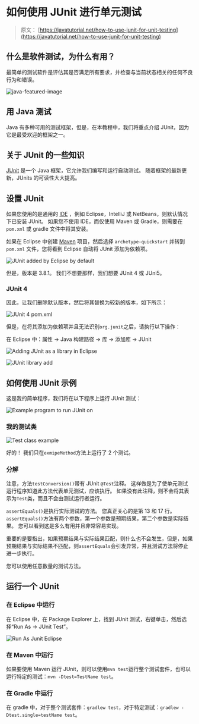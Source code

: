 # 如何使用 JUnit 进行单元测试

> 原文： [https://javatutorial.net/how-to-use-junit-for-unit-testing](https://javatutorial.net/how-to-use-junit-for-unit-testing)

## 什么是软件测试，为什么有用？

最简单的测试软件是评估其是否满足所有要求，并检查与当前状态相关的任何不良行为和错误。

![java-featured-image](img/e0db051dedc1179e7424b6d998a6a772.jpg)

## 用 Java 测试

Java 有多种可用的测试框架，但是，在本教程中，我们将重点介绍 JUnit，因为它是最受欢迎的框架之一。

## 关于 JUnit 的一些知识

[JUnit](https://javatutorial.net/how-to-use-junit-for-unit-testing) 是一个 Java 框架，它允许我们编写和运行自动测试。 随着框架的最新更新，JUnits 的可读性大大提高。

## 设置 JUnit

如果您使用的是通用的 [IDE](https://javatutorial.net/choose-your-java-ide-eclipse-netbeans-and-intellij-idea) ，例如 Eclipse，IntelliJ 或 NetBeans，则默认情况下已安装 JUnit。 如果您不使用 IDE，而仅使用 Maven 或 Gradle，则需要在 `pom.xml` 或 gradle 文件中将其安装。

如果在 Eclipse 中创建 [Maven](https://javatutorial.net/how-to-install-maven-on-windows-linux-and-mac) 项目，然后选择 `archetype-quickstart` 并转到 `pom.xml` 文件，您将看到 Eclipse 自动将 JUnit 添加为依赖项。

![JUnit added by Eclipse by default](img/9554941a0f7e57ce7c3d0acfe56063a7.jpg)

但是，版本是 3.8.1。 我们不想要那样，我们想要 JUnit 4 或 JUni5。

### JUnit 4

因此，让我们删除默认版本，然后将其替换为较新的版本，如下所示：

![JUnit 4 pom.xml](img/711748446c9e8c60c4c233eded1607af.jpg)

但是，在将其添加为依赖项并且无法识别`org.junit`之后，请执行以下操作：

在 Eclipse 中：属性 -&gt; Java 构建路径 -&gt; 库 -&gt; 添加库 -&gt; JUnit

![Adding JUnit as a library in Eclipse](img/d3ee8b59046389040167996d0f23a1aa.jpg)

![JUnit library add](img/619333e50b09450f5c0ad93e3ef11cb9.jpg)

## 如何使用 JUnit 示例

这是我的简单程序，我们将在以下程序上运行 JUnit 测试：

![Example program to run JUnit on ](img/91c62882d3d436caa8785d0846707b8d.jpg)

### 我的测试类

![Test class example](img/0f3a5e694b2885b1685d342f2c3e7ac1.jpg)

好的！ 我们只在`exmipeMethod`方法上运行了 2 个测试。

### 分解

注意，方法`testConversion()`带有 JUnit `@Test`注释。 这样做是为了使单元测试运行程序知道此方法代表单元测试，应该执行。 如果没有此注释，则不会将其表示为`Test`类，而且不会由测试运行者运行。

`assertEquals()`是执行实际测试的方法。 您真正关心的是第 13 和 17 行。`assertEquals()`方法有两个参数，第一个参数是预期结果，第二个参数是实际结果。 您可以看到这是多么有用并且非常容易实现。

重要的是要指出，如果预期结果与实际结果匹配，则什么也不会发生，但是，如果预期结果与实际结果不匹配，则`assertEquals`会引发异常，并且测试方法将停止进一步执行。

您可以使用任意数量的测试方法。

## 运行一个 JUnit

### 在 Eclipse 中运行

在 Eclipse 中，在 Package Explorer 上，找到 JUnit 测试，右键单击，然后选择“Run As -&gt; JUnit Test”。

![Run As Junit Eclipse](img/722c5b4aefe2dde61ae4bbb9371e9ec3.jpg)

### 在 Maven 中运行

如果要使用 Maven 运行 JUnit，则可以使用`mvn test`运行整个测试套件，也可以运行特定的测试：`mvn -Dtest=TestName test`。

### 在 Gradle 中运行

在 gradle 中，对于整个测试套件：`gradlew test`，对于特定测试：`gradlew -Dtest.single=testName test`。